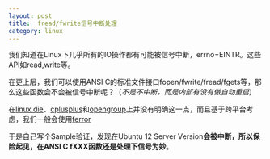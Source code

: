 ```yaml
---
layout: post
title:  fread/fwrite信号中断处理
category: linux
---
```

 
我们知道在Linux下几乎所有的IO操作都有可能被信号中断，errno=EINTR。这些API如read,write等。

在更上层，我们可以使用ANSI C的标准文件接口fopen/fwrite/fread/fgets等，那么这些函数会不会被信号中断呢？（*不是不中断，而是内部有没有做自动重启*）

在[linux die](http://linux.die.net/man/3/fread)、[cplusplus](http://www.cplusplus.com/reference/cstdio/fwrite/)和[opengroup](http://pubs.opengroup.org/onlinepubs/009695399/functions/fwrite.html)上并没有明确这一点，而且基于跨平台考虑，我们一般会使用[ferror](http://linux.die.net/man/3/ferror)

于是自己写个Sample验证，发现在Ubuntu 12 Server Version**会被中断，所以保险起见，在ANSI C fXXX函数还是处理下信号为妙**。





